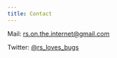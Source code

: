```yaml
---
title: Contact
---
```


Mail: rs.on.the.internet@gmail.com

Twitter: [@rs_loves_bugs](https://twitter.com/rs_loves_bugs)


